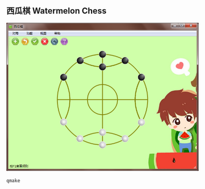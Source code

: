 ## 西瓜棋 Watermelon Chess

![main-win](./wiki/imags/main-win.png)

<!-- ### 支持 Support   

- windows xp/7/8/10

### 下载 Download

- 安装程序：[watermelon-chess-1.6.1-install.exe](https://github.com/tatwd/watermelon-chess/raw/master/wiki/downloads/watermelon-chess-1.6.1-install.exe)

- 源代码包：[watermelon-chess-1.6.1-source.zip](https://github.com/tatwd/watermelon-chess/raw/master/wiki/downloads/watermelon-chess-1.6.1-src.zip)

### 版本 Version
    
- 1.6.1-Beta -->
```
qmake 
```